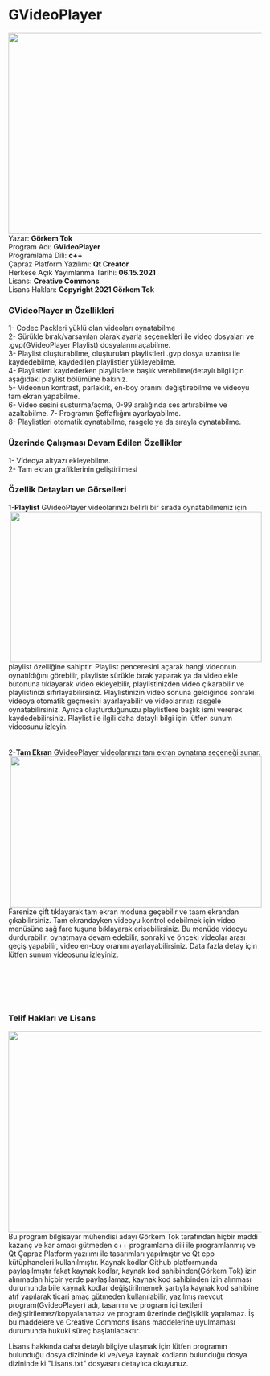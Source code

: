 # GVideoPlayer 

<img src = "https://user-images.githubusercontent.com/79594881/120121440-25f0b600-c1ac-11eb-8d3f-db24497b1ce8.png" width = "600px" height = "400px" align = "right"> </img>

Yazar: <b>Görkem Tok </b><br>
Program Adı: <b>GVideoPlayer</b> <br>
Programlama Dili: <b>c++</b> <br>
Çapraz Platform Yazılımı: <b>Qt Creator</b> <br>
Herkese Açık Yayımlanma Tarihi: <b>06.15.2021</b> <br>
Lisans: <b>Creative Commons</b> <br>
Lisans Hakları: <b>Copyright 2021 Görkem Tok</b>

<h3>GVideoPlayer ın Özellikleri</h3>
1- Codec Packleri yüklü olan videoları oynatabilme <br>
2- Sürükle bırak/varsayılan olarak ayarla seçenekleri ile video dosyaları ve .gvp(GVideoPlayer Playlist) dosyalarını açabilme. <br>
3- Playlist oluşturabilme, oluşturulan playlistleri .gvp dosya uzantısı ile kaydedebilme, kaydedilen playlistler yükleyebilme. <br>
4- Playlistleri kaydederken playlistlere başlık verebilme(detaylı bilgi için aşağıdaki playlist bölümüne bakınız. <br>
5- Videonun kontrast, parlaklık, en-boy oranını değiştirebilme ve videoyu tam ekran yapabilme. <br>
6- Video sesini susturma/açma, 0-99 aralığında ses artırabilme ve azaltabilme.
7- Programın Şeffaflığını ayarlayabilme. <br>
8- Playlistleri otomatik oynatabilme, rasgele ya da sırayla oynatabilme.
<h3>Üzerinde Çalışması Devam Edilen Özellikler</h3>
1- Videoya altyazı ekleyebilme. <br>
2- Tam ekran grafiklerinin geliştirilmesi <br>
<h3>Özellik Detayları ve Görselleri</h3>
1-<b>Playlist</b>
<img src = "https://user-images.githubusercontent.com/79594881/120124086-20e73300-c1bb-11eb-929c-2e939a158dc0.png" width = "500px" height = "300px" align = "right"> </img>
GVideoPlayer videolarınızı belirli bir sırada oynatabilmeniz için playlist özelliğine sahiptir. Playlist penceresini açarak hangi videonun oynatıldığını görebilir, playliste sürükle bırak yaparak ya da video ekle butonuna tıklayarak video ekleyebilir, playlistinizden video çıkarabilir ve playlistinizi sıfırlayabilirsiniz. Playlistinizin video sonuna geldiğinde sonraki videoya otomatik geçmesini ayarlayabilir ve videolarınızı rasgele oynatabilirsiniz. Ayrıca oluşturduğunuzu playlistlere başlık ismi vererek kaydedebilirsiniz. Playlist ile ilgili daha detaylı bilgi için lütfen sunum videosunu izleyin.
<br>
<br>
<br>
2-<b>Tam Ekran</b>
<img src = "https://user-images.githubusercontent.com/79594881/120124396-0ada7200-c1bd-11eb-97a8-7694696c3562.png" width = "500px" height = "300px" align = "right"> </img>
GVideoPlayer videolarınızı tam ekran oynatma seçeneği sunar. Farenize çift tıklayarak tam ekran moduna geçebilir ve taam ekrandan çıkabilirsiniz. Tam ekrandayken videoyu kontrol edebilmek için video menüsüne sağ fare tuşuna bıklayarak erişebilirsiniz. Bu menüde videoyu durdurabilir, oynatmaya devam edebilir, sonraki ve önceki videolar arası geçiş yapabilir, video en-boy oranını ayarlayabilirsiniz. Data fazla detay için lütfen sunum videosunu izleyiniz.
<br>
<br>
<br>
<br>
<br>
<br>
<h3>Telif Hakları ve Lisans</h3>
<img src = "https://user-images.githubusercontent.com/79594881/120124592-c26f8400-c1bd-11eb-96f0-631d2b7d0e30.png" width = "600px" height = "400px" align = "right"> </img>
Bu program bilgisayar mühendisi adayı Görkem Tok tarafından hiçbir maddi kazanç ve kar amacı gütmeden c++ programlama dili ile programlanmış ve Qt Çapraz Platform yazılımı ile tasarımları yapılmıştır ve Qt cpp kütüphaneleri kullanılmıştır. 
Kaynak kodlar Github platformunda paylaşılmıştır fakat kaynak kodlar, kaynak kod sahibinden(Görkem Tok) izin alınmadan hiçbir yerde paylaşılamaz,  kaynak kod sahibinden izin alınması durumunda bile kaynak kodlar değiştirilmemek şartıyla kaynak kod sahibine atıf yapılarak ticari amaç gütmeden kullanılabilir, yazılmış mevcut program(GvideoPlayer) adı, tasarımı ve program içi textleri değiştirilemez/kopyalanamaz ve program üzerinde değişiklik yapılamaz. İş bu maddelere ve Creative Commons lisans maddelerine uyulmaması durumunda hukuki süreç başlatılacaktır.

Lisans hakkında daha detaylı bilgiye ulaşmak için lütfen programın bulunduğu dosya dizininde ki ve/veya kaynak kodların bulunduğu dosya dizininde ki "Lisans.txt" dosyasını detaylıca okuyunuz.
